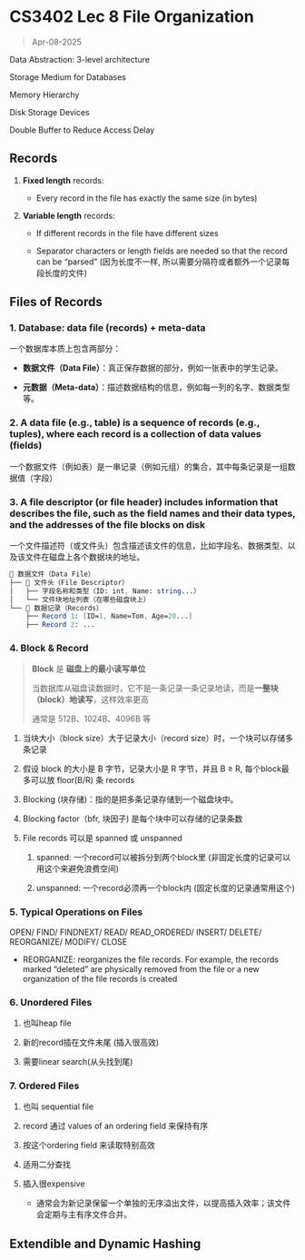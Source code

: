 # CS3402 Lec 8 File Organization

> Apr-08-2025

Data Abstraction: 3-level architecture

Storage Medium for Databases

Memory Hierarchy

Disk Storage Devices

Double Buffer to Reduce Access Delay

## Records

1. **Fixed length** records:
   
   - Every record in the file has exactly the same size (in bytes)

2. **Variable length** records:
   
   - If different records in the file have different sizes
   
   - Separator characters or length fields are needed so that the record can be “parsed” (因为长度不一样, 所以需要分隔符或者额外一个记录每段长度的文件)

## Files of Records

### 1. Database: data file (records) + meta-data

一个数据库本质上包含两部分：

- **数据文件（Data File）**：真正保存数据的部分，例如一张表中的学生记录。

- **元数据（Meta-data）**：描述数据结构的信息，例如每一列的名字、数据类型等。

### 2. A data file (e.g., table) is a sequence of records (e.g., tuples), where each record is a collection of data values (fields)

一个数据文件（例如表）是一串记录（例如元组）的集合，其中每条记录是一组数据值（字段）

### 3. A file descriptor (or file header) includes information that describes the file, such as the field names and their data types, and the addresses of the file blocks on disk

一个文件描述符（或文件头）包含描述该文件的信息，比如字段名、数据类型、以及该文件在磁盘上各个数据块的地址。

```mathematica
📁 数据文件（Data File）
├── 📄 文件头（File Descriptor）
│   ├── 字段名称和类型（ID: int, Name: string...）
│   └── 文件块地址列表（在哪些磁盘块上）
└── 📑 数据记录（Records）
    ├── Record 1: [ID=1, Name=Tom, Age=20...]
    ├── Record 2: ...
```

### 4. Block & Record

> **Block** 是 **磁盘上的最小读写单位**
> 
> 当数据库从磁盘读数据时，它不是一条记录一条记录地读，而是**一整块（block）地读写**，这样效率更高
> 
> 通常是 512B、1024B、4096B 等

1. 当块大小（block size）大于记录大小（record size）时，一个块可以存储多条记录

2. 假设 block 的大小是 B 字节，记录大小是 R 字节，并且 B ≥ R, 每个block最多可以放 floor(B/R) 条 records

3. Blocking (块存储)：指的是把多条记录存储到一个磁盘块中。

4. Blocking factor（bfr, 块因子) 是每个块中可以存储的记录条数

5. File records 可以是 spanned 或 unspanned
   
   1. spanned: 一个record可以被拆分到两个block里 (非固定长度的记录可以用这个来避免浪费空间)
   
   2. unspanned: 一个record必须再一个block内 (固定长度的记录通常用这个)

### 5. Typical Operations on Files

OPEN/ FIND/ FINDNEXT/ READ/ READ_ORDERED/ INSERT/ DELETE/ REORGANIZE/ MODIFY/ CLOSE

* REORGANIZE: reorganizes the file records. For example, the records marked “deleted” are physically removed from the file or a new organization of the file records is created

### 6. Unordered Files

1. 也叫heap file

2. 新的record插在文件末尾 (插入很高效)

3. 需要linear search(从头找到尾)

### 7. Ordered Files

1. 也叫 sequential file

2. record 通过 values of an ordering field 来保持有序

3. 按这个ordering field 来读取特别高效

4. 适用二分查找

5. 插入很expensive
   
   - 通常会为新记录保留一个单独的无序溢出文件，以提高插入效率；该文件会定期与主有序文件合并。

## Extendible and Dynamic Hashing
